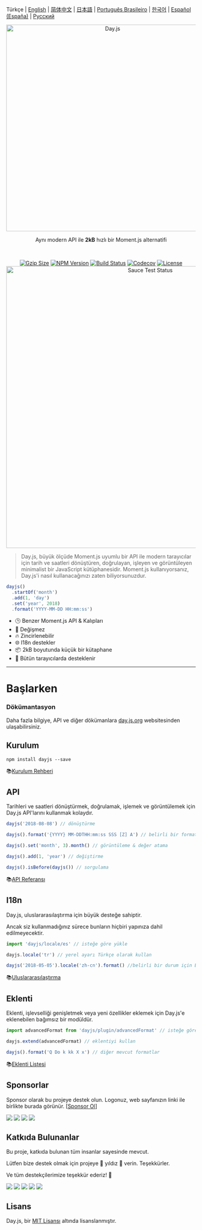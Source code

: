 Türkçe | [English](../../README.md) | [简体中文](../zh-cn/README.zh-CN.md) | [日本語](../ja/README-ja.md) | [Português Brasileiro](../pt-br/README-pt-br.md) | [한국어](../ko/README-ko.md) | [Español (España)](../es-es/README-es-es.md) | [Русский](../ru/README-ru.md)

<p align="center"><a href="https://day.js.org/" target="_blank" rel="noopener noreferrer"><img width="550"
                                                                             src="https://user-images.githubusercontent.com/17680888/39081119-3057bbe2-456e-11e8-862c-646133ad4b43.png"
                                                                             alt="Day.js"></a></p>
<p align="center">Aynı modern API ile <b>2kB</b> hızlı bir Moment.js alternatifi</p>
<br>
<p align="center">
    <a href="https://unpkg.com/dayjs"><img
            src="https://img.badgesize.io/https://unpkg.com/dayjs?compression=gzip&style=flat-square"
            alt="Gzip Size"></a>
    <a href="https://www.npmjs.com/package/dayjs"><img src="https://img.shields.io/npm/v/dayjs.svg?style=flat-square&colorB=51C838"
                                                       alt="NPM Version"></a>
    <a href="https://travis-ci.org/iamkun/dayjs"><img
            src="https://img.shields.io/travis/iamkun/dayjs/master.svg?style=flat-square" alt="Build Status"></a>
    <a href="https://codecov.io/gh/iamkun/dayjs"><img
            src="https://img.shields.io/codecov/c/github/iamkun/dayjs/master.svg?style=flat-square" alt="Codecov"></a>
    <a href="https://github.com/iamkun/dayjs/blob/master/LICENSE"><img
            src="https://img.shields.io/badge/license-MIT-brightgreen.svg?style=flat-square" alt="License"></a>
    <br>
    <a href="https://saucelabs.com/u/dayjs">
        <img width="750" src="https://user-images.githubusercontent.com/17680888/40040137-8e3323a6-584b-11e8-9dba-bbe577ee8a7b.png" alt="Sauce Test Status">
    </a>
</p>

> Day.js, büyük ölçüde Moment.js uyumlu bir API ile modern tarayıcılar için tarih ve saatleri dönüştüren, doğrulayan, işleyen ve görüntüleyen minimalist bir JavaScript kütüphanesidir. Moment.js kullanıyorsanız, Day.js'i nasıl kullanacağınızı zaten biliyorsunuzdur.

```js
dayjs()
  .startOf('month')
  .add(1, 'day')
  .set('year', 2018)
  .format('YYYY-MM-DD HH:mm:ss')
```

- 🕒 Benzer Moment.js API & Kalıpları
- 💪 Değişmez
- 🔥 Zincirlenebilir
- 🌐 I18n destekler
- 📦 2kB boyutunda küçük bir kütaphane
- 👫 Bütün tarayıcılarda desteklenir

---

# Başlarken

### Dökümantasyon

Daha fazla bilgiye, API ve diğer dökümanlara [day.js.org](https://day.js.org/) websitesinden ulaşabilirsiniz.

## Kurulum

```console
npm install dayjs --save
```

📚[Kurulum Rehberi](https://day.js.org/docs/en/installation/installation)

## API

Tarihleri ve saatleri dönüştürmek, doğrulamak, işlemek ve görüntülemek için Day.js API'larını kullanmak kolaydır.

```javascript
dayjs('2018-08-08') // dönüştürme

dayjs().format('{YYYY} MM-DDTHH:mm:ss SSS [Z] A') // belirli bir formatta görüntüleme

dayjs().set('month', 3).month() // görüntüleme & değer atama

dayjs().add(1, 'year') // değiştirme

dayjs().isBefore(dayjs()) // sorgulama
```

📚[API Referansı](https://day.js.org/docs/en/parse/parse)

## I18n

Day.js, uluslararasılaştırma için büyük desteğe sahiptir.

Ancak siz kullanmadığınız sürece bunların hiçbiri yapınıza dahil edilmeyecektir.

```javascript
import 'dayjs/locale/es' // isteğe göre yükle

dayjs.locale('tr') // yerel ayarı Türkçe olarak kullan

dayjs('2018-05-05').locale('zh-cn').format() //belirli bir durum için Basitleştirilmiş Çince formatında görüntüleme
```

📚[Uluslararasılaştırma](https://day.js.org/docs/en/i18n/i18n)

## Eklenti

Eklenti, işlevselliği genişletmek veya yeni özellikler eklemek için Day.js'e eklenebilen bağımsız bir modüldür.

```javascript
import advancedFormat from 'dayjs/plugin/advancedFormat' // isteğe göre yükle

dayjs.extend(advancedFormat) // eklentiyi kullan

dayjs().format('Q Do k kk X x') // diğer mevcut formatlar
```

📚[Eklenti Listesi](https://day.js.org/docs/en/plugin/plugin)

## Sponsorlar

Sponsor olarak bu projeye destek olun. Logonuz, web sayfanızın linki ile birlikte burada görünür. [[Sponsor Ol](https://opencollective.com/dayjs#sponsor)]

<a href="https://opencollective.com/dayjs/sponsor/0/website" target="_blank"><img src="https://opencollective.com/dayjs/sponsor/0/avatar.svg"></a>
<a href="https://opencollective.com/dayjs/sponsor/1/website" target="_blank"><img src="https://opencollective.com/dayjs/sponsor/1/avatar.svg"></a>
<a href="https://opencollective.com/dayjs/sponsor/2/website" target="_blank"><img src="https://opencollective.com/dayjs/sponsor/2/avatar.svg"></a>
<a href="https://opencollective.com/dayjs/sponsor/3/website" target="_blank"><img src="https://opencollective.com/dayjs/sponsor/3/avatar.svg"></a>

## Katkıda Bulunanlar

Bu proje, katkıda bulunan tüm insanlar sayesinde mevcut.

Lütfen bize destek olmak için projeye 💖 yıldız 💖 verin. Teşekkürler.

Ve tüm destekçilerimize teşekkür ederiz! 🙏

<a href="https://opencollective.com/dayjs/backer/0/website?requireActive=false" target="_blank"><img src="https://opencollective.com/dayjs/backer/0/avatar.svg?requireActive=false"></a>
<a href="https://opencollective.com/dayjs/backer/1/website?requireActive=false" target="_blank"><img src="https://opencollective.com/dayjs/backer/1/avatar.svg?requireActive=false"></a>
<a href="https://opencollective.com/dayjs/backer/2/website?requireActive=false" target="_blank"><img src="https://opencollective.com/dayjs/backer/2/avatar.svg?requireActive=false"></a>
<a href="https://opencollective.com/dayjs/backer/3/website?requireActive=false" target="_blank"><img src="https://opencollective.com/dayjs/backer/3/avatar.svg?requireActive=false"></a>
<a href="https://opencollective.com/dayjs#backers" target="_blank"><img src="https://opencollective.com/dayjs/contributors.svg?width=890" /></a>

## Lisans

Day.js, bir [MIT Lisansı](../../LICENSE) altında lisanslanmıştır.
